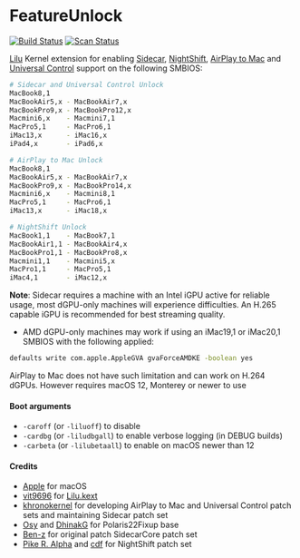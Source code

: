 FeatureUnlock
==============

[![Build Status](https://github.com/acidanthera/FeatureUnlock/workflows/CI/badge.svg?branch=master)](https://github.com/acidanthera/FeatureUnlock/actions) [![Scan Status](https://scan.coverity.com/projects/23155/badge.svg?flat=1)](https://scan.coverity.com/projects/23155)

[Lilu](https://github.com/acidanthera/Lilu) Kernel extension for enabling [Sidecar](https://support.apple.com/en-ca/HT210380), [NightShift](https://support.apple.com/guide/mac-help/use-night-shift-mchl97bc676d/mac), [AirPlay to Mac](https://www.apple.com/macos/monterey-preview/) and [Universal Control](https://www.apple.com/macos/monterey-preview/) support on the following SMBIOS:

```sh
# Sidecar and Universal Control Unlock
MacBook8,1
MacBookAir5,x - MacBookAir7,x
MacBookPro9,x - MacBookPro12,x
Macmini6,x    - Macmini7,1
MacPro5,1     - MacPro6,1
iMac13,x      - iMac16,x
iPad4,x       - iPad6,x

# AirPlay to Mac Unlock
MacBook8,1
MacBookAir5,x - MacBookAir7,x
MacBookPro9,x - MacBookPro14,x
Macmini6,x    - Macmini8,1
MacPro5,1     - MacPro6,1
iMac13,x      - iMac18,x

# NightShift Unlock
MacBook1,1    - MacBook7,1
MacBookAir1,1 - MacBookAir4,x
MacBookPro1,1 - MacBookPro8,x
Macmini1,1    - Macmini5,x
MacPro1,1     - MacPro5,1
iMac4,1       - iMac12,x
```

**Note**: Sidecar requires a machine with an Intel iGPU active for reliable usage, most dGPU-only machines will experience difficulties. An H.265 capable iGPU is recommended for best streaming quality.

* AMD dGPU-only machines may work if using an iMac19,1 or iMac20,1 SMBIOS with the following applied:

```sh
defaults write com.apple.AppleGVA gvaForceAMDKE -boolean yes
```

AirPlay to Mac does not have such limitation and can work on H.264 dGPUs. However requires macOS 12, Monterey or newer to use

#### Boot arguments

- `-caroff` (or `-liluoff`) to disable
- `-cardbg` (or `-liludbgall`) to enable verbose logging (in DEBUG builds)
- `-carbeta` (or `-lilubetaall`) to enable on macOS newer than 12

#### Credits

- [Apple](https://www.apple.com) for macOS  
- [vit9696](https://github.com/vit9696) for [Lilu.kext](https://github.com/vit9696/Lilu)
- [khronokernel](https://github.com/khronokernel) for developing AirPlay to Mac and Universal Control patch sets and maintaining Sidecar patch set
- [Osy](https://github.com/Osy/Polaris22Fixup/) and [DhinakG](https://github.com/dhinakg/Polaris22Fixup/) for Polaris22Fixup base
- [Ben-z](https://github.com/ben-z/free-sidecar) for original patch SidecarCore patch set
- [Pike R. Alpha](https://pikeralpha.wordpress.com/2017/01/30/4398/) and [cdf](https://github.com/cdf/NightShiftEnabler) for NightShift patch set
